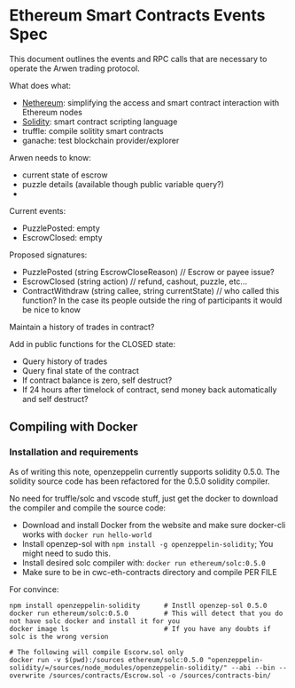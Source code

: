 # Ethereum Smart Contracts Events Spec

This document outlines the events and RPC calls that are necessary to operate the Arwen trading protocol.

What does what:
 - [Nethereum](https://nethereum.readthedocs.io/en/latest/): simplifying the access and smart contract interaction with Ethereum nodes
 - [Solidity](https://solidity.readthedocs.io/en/v0.4.25/): smart contract scripting language
 - truffle: compile solitity smart contracts
 - ganache: test blockchain provider/explorer


Arwen needs to know:
 - current state of escrow
 - puzzle details (available though public variable query?)
 - 

Current events:
 - PuzzlePosted: empty
 - EscrowClosed: empty

Proposed signatures:
 - PuzzlePosted (string EscrowCloseReason)	// Escrow or payee issue?
 - EscrowClosed (string action) // refund, cashout, puzzle, etc...
 - ContractWithdraw (string callee, string currentState) // who called this function? In the case its people outside the ring of participants it would be nice to know

Maintain a history of trades in contract?

Add in public functions for the CLOSED state:
 - Query history of trades
 - Query final state of the contract
 - If contract balance is zero, self destruct?
 - If 24 hours after timelock of contract, send money back automatically and self destruct?


 ## Compiling with Docker

### Installation and requirements
As of writing this note, openzeppelin currently supports solidity 0.5.0. The solidity source code has been refactored for the 0.5.0 solidity compiler.

No need for truffle/solc and vscode stuff, just get the docker to download the compiler and compile the source code:
 - Download and install Docker from the website and make sure docker-cli works with `docker run hello-world`
 - Install openzep-sol with `npm install -g openzeppelin-solidity`; You might need to sudo this.
 - Install desired solc compiler with: `docker run ethereum/solc:0.5.0`
 - Make sure to be in cwc-eth-contracts directory and compile PER FILE
 
 For convince:
 ```
 npm install openzeppelin-solidity		# Instll openzep-sol 0.5.0
 docker run ethereum/solc:0.5.0			# This will detect that you do not have solc docker and install it for you
 docker image ls						# If you have any doubts if solc is the wrong version
 
 # The following will compile Escorw.sol only
 docker run -v $(pwd):/sources ethereum/solc:0.5.0 "openzeppelin-solidity/=/sources/node_modules/openzeppelin-solidity/" --abi --bin --overwrite /sources/contracts/Escrow.sol -o /sources/contracts-bin/				
```